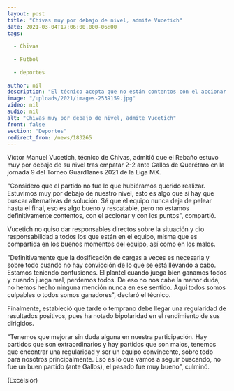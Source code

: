 ```yaml
---
layout: post
title: "Chivas muy por debajo de nivel, admite Vucetich"
date: 2021-03-04T17:06:00.000-06:00
tags:
  
  - Chivas
  
  - Futbol
  
  - deportes
  
author: nil
description: "El técnico acepta que no están contentos con el accionar y con los puntos, por lo que tendrán que buscar alternativas de solución. “Estamos teniendo confusiones”, dice"
image: "/uploads/2021/images-2539159.jpg"
video: nil
audio: nil
alt: "Chivas muy por debajo de nivel, admite Vucetich"
front: false
section: "Deportes"
redirect_from: /news/183265
---
```


Víctor Manuel Vucetich, técnico de Chivas, admitió que el Rebaño estuvo muy por debajo de su nivel tras empatar 2-2 ante Gallos de Querétaro en la jornada 9 del Torneo Guard1anes 2021 de la Liga MX.

"Considero que el partido no fue lo que hubiéramos querido realizar. Estuvimos muy por debajo de nuestro nivel, esto es algo que sí hay que buscar alternativas de solución. Sé que el equipo nunca deja de pelear hasta el final, eso es algo bueno y rescatable, pero no estamos definitivamente contentos, con el accionar y con los puntos", compartió.

Vucetich no quiso dar responsables directos sobre la situación y dio responsabilidad a todos los que están en el equipo, misma que es compartida en los buenos momentos del equipo, así como en los malos.

"Definitivamente que la dosificación de cargas a veces es necesaria y sobre todo cuando no hay convicción de lo que se está llevando a cabo. Estamos teniendo confusiones. El plantel cuando juega bien ganamos todos y cuando juega mal, perdemos todos. De eso no nos cabe la menor duda, no hemos hecho ninguna mención nunca en ese sentido. Aquí todos somos culpables o todos somos ganadores", declaró el técnico.

Finalmente, estableció que tarde o temprano debe llegar una regularidad de resultados positivos, pues ha notado bipolaridad en el rendimiento de sus dirigidos.

"Tenemos que mejorar sin duda alguna en nuestra participación. Hay partidos que son extraordinarios y hay partidos que son malos, tenemos que encontrar una regularidad y ser un equipo convincente, sobre todo para nosotros principalmente. Eso es lo que vamos a seguir buscando, no fue un buen partido (ante Gallos), el pasado fue muy bueno", culminó.

(Excélsior)
